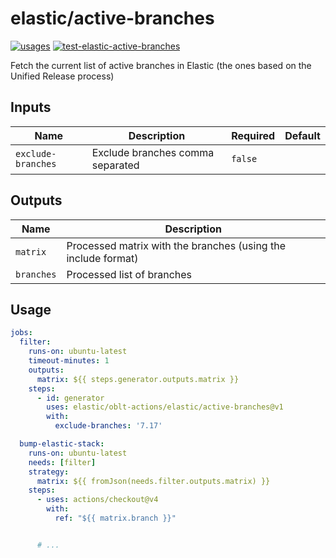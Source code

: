 # <!--name-->elastic/active-branches<!--/name-->

[![usages](https://img.shields.io/badge/usages-white?logo=githubactions&logoColor=blue)](https://github.com/search?q=elastic%2Foblt-actions%2Felastic%2Factive-branches+%28path%3A.github%2Fworkflows+OR+path%3A**%2Faction.yml+OR+path%3A**%2Faction.yaml%29&type=code)
[![test-elastic-active-branches](https://github.com/elastic/oblt-actions/actions/workflows/test-elastic-active-branches.yml/badge.svg?branch=main)](https://github.com/elastic/oblt-actions/actions/workflows/test-elastic-active-branches.yml)

<!--description-->
Fetch the current list of active branches in Elastic (the ones based on the Unified Release process)
<!--/description-->

## Inputs
<!--inputs-->
| Name               | Description                      | Required | Default |
|--------------------|----------------------------------|----------|---------|
| `exclude-branches` | Exclude branches comma separated | `false`  | ` `     |
<!--/inputs-->

## Outputs

<!--outputs-->
| Name       | Description                                                   |
|------------|---------------------------------------------------------------|
| `matrix`   | Processed matrix with the branches (using the include format) |
| `branches` | Processed list of branches                                    |
<!--/outputs-->

## Usage

<!--usage action="elastic/oblt-actions/**" version="env:VERSION"-->
```yaml
jobs:
  filter:
    runs-on: ubuntu-latest
    timeout-minutes: 1
    outputs:
      matrix: ${{ steps.generator.outputs.matrix }}
    steps:
      - id: generator
        uses: elastic/oblt-actions/elastic/active-branches@v1
        with:
          exclude-branches: '7.17'

  bump-elastic-stack:
    runs-on: ubuntu-latest
    needs: [filter]
    strategy:
      matrix: ${{ fromJson(needs.filter.outputs.matrix) }}
    steps:
      - uses: actions/checkout@v4
        with:
          ref: "${{ matrix.branch }}"


      # ...
```
<!--/usage-->
